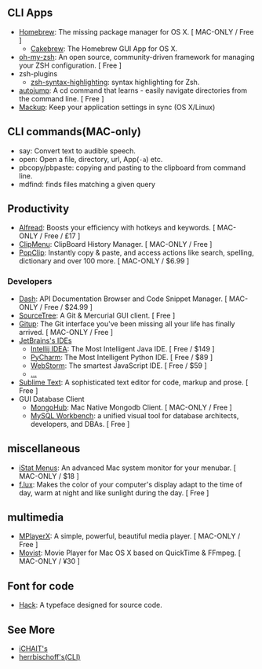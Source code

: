 ## CLI Apps
- [Homebrew](http://brew.sh/): The missing package manager for OS X. [ MAC-ONLY / Free ]
    + [Cakebrew](https://www.cakebrew.com/): The Homebrew GUI App for OS X.
- [oh-my-zsh](http://ohmyz.sh/): An open source, community-driven framework for managing your ZSH configuration. [ Free ]
- zsh-plugins
    + [zsh-syntax-highlighting](https://github.com/zsh-users/zsh-syntax-highlighting): syntax highlighting for Zsh.
- [autojump](https://github.com/wting/autojump): A cd command that learns - easily navigate directories from the command line. [ Free ]
- [Mackup](https://github.com/lra/mackup): Keep your application settings in sync (OS X/Linux)

## CLI commands(MAC-only)
- say: Convert text to audible speech.
- open: Open a file, directory, url, App(`-a`) etc.
- pbcopy/pbpaste: copying and pasting to the clipboard from command line.
- mdfind: finds files matching a given query

## Productivity
- [Alfread](https://www.alfredapp.com/): Boosts your efficiency with hotkeys and keywords. [ MAC-ONLY / Free / £17 ]
- [ClipMenu](http://www.clipmenu.com/): ClipBoard History Manager. [ MAC-ONLY / Free ]
- [PopClip](http://pilotmoon.com/popclip/): Instantly copy & paste, and access actions like search, spelling, dictionary and over 100 more. [ MAC-ONLY / $6.99 ]

### Developers
- [Dash](https://kapeli.com/dash): API Documentation Browser and Code Snippet Manager. [ MAC-ONLY / Free / $24.99 ]
- [SourceTree](https://www.sourcetreeapp.com/): A Git & Mercurial GUI client. [ Free ]
- [Gitup](http://gitup.co/): The Git interface you've been missing all your life has finally arrived. [ MAC-ONLY / Free ]
- [JetBrains's IDEs](https://www.jetbrains.com/)
    + [Intellij IDEA](https://www.jetbrains.com/idea): The Most Intelligent Java IDE. [ Free / $149 ]
    + [PyCharm](https://www.jetbrains.com/pycharm): The Most Intelligent Python IDE. [ Free / $89 ]
    + [WebStorm](https://www.jetbrains.com/webstorm): The smartest JavaScript IDE. [ Free / $59 ]
    + [...](https://www.jetbrains.com/products.html)
- [Sublime Text](http://www.sublimetext.com/3): A sophisticated text editor for code, markup and prose. [ Free ]
- GUI Database Client
    + [MongoHub](https://github.com/jeromelebel/MongoHub-Mac): Mac Native Mongodb Client. [ MAC-ONLY / Free ]
    + [MySQL Workbench](https://www.mysql.com/products/workbench): a unified visual tool for database architects, developers, and DBAs. [ Free ]

## miscellaneous
- [iStat Menus](https://bjango.com/mac/istatmenus/): An advanced Mac system monitor for your menubar. [ MAC-ONLY / $18 ]
- [f.lux](https://justgetflux.com/): Makes the color of your computer's display adapt to the time of day, warm at night and like sunlight during the day. [ Free ]

## multimedia
- [MPlayerX](http://mplayerx.org/): A simple, powerful, beautiful media player. [ MAC-ONLY / Free ]
- [Movist](http://cocoable.tistory.com/): Movie Player for Mac OS X based on QuickTime & FFmpeg. [ MAC-ONLY / ¥30 ]

## Font for code
- [Hack](http://sourcefoundry.org/hack/): A typeface designed for source code.

## See More
- [iCHAIT's](https://github.com/iCHAIT/awesome-osx)
- [herrbischoff's(CLI)](https://github.com/herrbischoff/awesome-osx-command-line)
